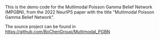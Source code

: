 This is the demo code for the Mutlimodal Poisson Gamma Belief Network (MPGBN), from the 2022 NeurIPS paper with the title "Mutlimodal Poisson Gamma Belief Network".

The source project can be found in https://github.com/BoChenGroup/Multimodal_PGBN
